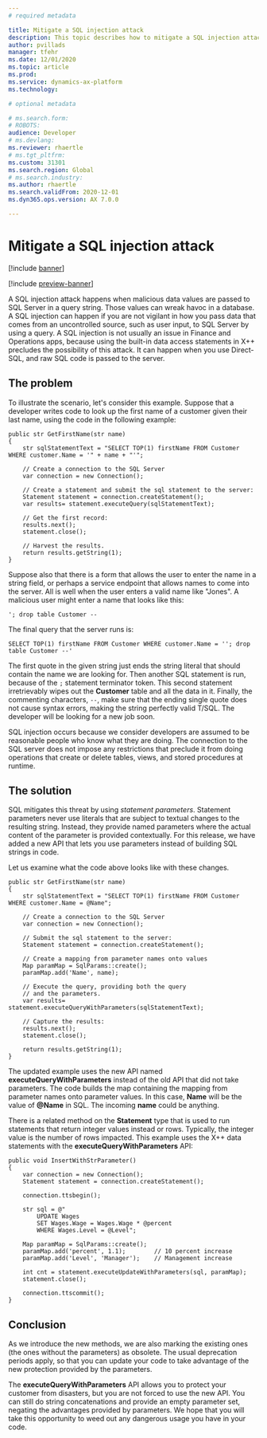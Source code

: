 ```yaml
---
# required metadata

title: Mitigate a SQL injection attack
description: This topic describes how to mitigate a SQL injection attack in X++.
author: pvillads
manager: tfehr
ms.date: 12/01/2020
ms.topic: article
ms.prod: 
ms.service: dynamics-ax-platform
ms.technology: 

# optional metadata

# ms.search.form: 
# ROBOTS: 
audience: Developer
# ms.devlang: 
ms.reviewer: rhaertle
# ms.tgt_pltfrm: 
ms.custom: 31301
ms.search.region: Global
# ms.search.industry: 
ms.author: rhaertle
ms.search.validFrom: 2020-12-01
ms.dyn365.ops.version: AX 7.0.0

---
```


# Mitigate a SQL injection attack

[!include [banner](../includes/banner.md)]

[!include [preview-banner](../includes/preview-banner.md)]

A SQL injection attack happens when malicious data values are passed to SQL Server in a query string. Those values can wreak havoc in a database. A SQL injection can happen if you are not vigilant in how you pass data that comes from an uncontrolled source, such as user input, to SQL Server by using a query. A SQL injection is not usually an issue in Finance and Operations apps, because using the built-in data access statements in X++ precludes the possibility of this attack. It can happen when you use Direct-SQL, and raw SQL code is passed to the server.

## The problem

To illustrate the scenario, let's consider this example. Suppose that a developer writes code to look up the first name of a customer given their last name, using the code in the following example:

```xpp
public str GetFirstName(str name)
{
    str sqlStatementText = "SELECT TOP(1) firstName FROM Customer WHERE customer.Name = '" + name + "'";

    // Create a connection to the SQL Server
    var connection = new Connection();

    // Create a statement and submit the sql statement to the server:
    Statement statement = connection.createStatement();
    var results= statement.executeQuery(sqlStatementText);

    // Get the first record:
    results.next();
    statement.close();

    // Harvest the results.
    return results.getString(1);
}
```

Suppose also that there is a form that allows the user to enter the name in a string field, or perhaps a service endpoint that allows names to come into the server. All is well when the user enters a valid name like "Jones". A malicious user might enter a name that looks like this:

```xpp
'; drop table Customer --
```

The final query that the server runs is:

```xpp
SELECT TOP(1) firstName FROM Customer WHERE customer.Name = ''; drop table Customer --'
```

The first quote in the given string just ends the string literal that should contain the name we are looking for. Then another SQL statement is run, because of the `;` statement terminator token. This second statement irretrievably wipes out the **Customer** table and all the data in it. Finally, the commenting characters, `--`, make sure that the ending single quote does not cause syntax errors, making the string perfectly valid T/SQL. The developer will be looking for a new job soon.

SQL injection occurs because we consider developers are assumed to be reasonable people who know what they are doing. The connection to the SQL server does not impose any restrictions that preclude it from doing operations that create or delete tables, views, and stored procedures at runtime.

## The solution

SQL mitigates this threat by using *statement parameters*. Statement parameters never use literals that are subject to textual changes to the resulting string. Instead, they provide named parameters where the actual content of the parameter is provided contextually. For this release, we have added a new API that lets you use parameters instead of building SQL strings in code.

Let us examine what the code above looks like with these changes.

```xpp
public str GetFirstName(str name)
{
    str sqlStatementText = "SELECT TOP(1) firstName FROM Customer WHERE customer.Name = @Name";

    // Create a connection to the SQL Server
    var connection = new Connection();

    // Submit the sql statement to the server:
    Statement statement = connection.createStatement();

    // Create a mapping from parameter names onto values
    Map paramMap = SqlParams::create();
    paramMap.add('Name', name);

    // Execute the query, providing both the query
    // and the parameters.
    var results= statement.executeQueryWithParameters(sqlStatementText);

    // Capture the results:
    results.next();
    statement.close();

    return results.getString(1);
}
```

The updated example uses the new API named **executeQueryWithParameters** instead of the old API that did not take parameters. The code builds the map containing the mapping from parameter names onto parameter values. In this case, **Name** will be the value of **\@Name** in SQL. The incoming **name** could be anything.

There is a related method on the **Statement** type that is used to run statements that return integer values instead or rows. Typically, the integer value is the number of rows impacted. This example uses the X++ data statements with the **executeQueryWithParameters** API:

```xpp
public void InsertWithStrParameter()
{
    var connection = new Connection();
    Statement statement = connection.createStatement();

    connection.ttsbegin();

    str sql = @"
        UPDATE Wages
        SET Wages.Wage = Wages.Wage * @percent
        WHERE Wages.Level = @Level";

    Map paramMap = SqlParams::create();
    paramMap.add('percent', 1.1);        // 10 percent increase
    paramMap.add('Level', 'Manager');    // Management increase

    int cnt = statement.executeUpdateWithParameters(sql, paramMap);
    statement.close();

    connection.ttscommit();
}
```

## Conclusion

As we introduce the new methods, we are also marking the existing ones (the ones without the parameters) as obsolete. The usual deprecation periods apply, so that you can update your code to take advantage of the new protection provided by the parameters.

The **executeQueryWithParameters** API allows you to protect your customer from disasters, but you are not forced to use the new API. You can still do string concatenations and provide an empty parameter set, negating the advantages provided by parameters. We hope that you will take this opportunity to weed out any dangerous usage you have in your code.
